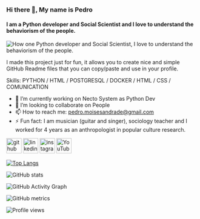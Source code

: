 ### Hi there 👋, My name is Pedro
#### I am a Python developer and Social Scientist and I love to understand the behaviorism of the people.
![How one Python developer and Social Scientist, I love to understand the behaviorism of the people.](https://arturssmirnovs.github.io/github-profile-readme-generator/images/banner.png)

I made this project just for fun, it allows you to create nice and simple GitHub Readme files that you can copy/paste and use in your profile.

Skills: PYTHON / HTML / POSTGRESQL / DOCKER / HTML /  CSS / COMUNICATION

- 🔭 I’m currently working on Necto System as Python Dev 
- 👯 I’m looking to collaborate on People 
- 📫 How to reach me: pedro.moisesandrade@gmail.com 
- ⚡ Fun fact: I am musician (guitar and singer), sociology teacher and I worked for 4 years as an anthropologist in popular culture research.   


[<img src='https://cdn.jsdelivr.net/npm/simple-icons@3.0.1/icons/github.svg' alt='github' height='40'>](https://github.com/watrax13)  [<img src='https://cdn.jsdelivr.net/npm/simple-icons@3.0.1/icons/linkedin.svg' alt='linkedin' height='40'>](https://www.linkedin.com/in/pedro-moises-andrade-dos-santos/)  [<img src='https://cdn.jsdelivr.net/npm/simple-icons@3.0.1/icons/instagram.svg' alt='instagram' height='40'>](https://www.instagram.com/pedroandrade.py/)  [<img src='https://cdn.jsdelivr.net/npm/simple-icons@3.0.1/icons/youtube.svg' alt='YouTube' height='40'>](https://www.youtube.com/channel/UCAd_xdItpeZ72wAR1r9oZ1w)  

[![Top Langs](https://github-readme-stats.vercel.app/api/top-langs/?username=watrax13)](https://github.com/anuraghazra/github-readme-stats)

![GitHub stats](https://github-readme-stats.vercel.app/api?username=watrax13&show_icons=true)  

![GitHub Activity Graph](https://activity-graph.herokuapp.com/graph?username=watrax13)  

![GitHub metrics](https://metrics.lecoq.io/watrax13)  

![Profile views](https://gpvc.arturio.dev/watrax13)  
